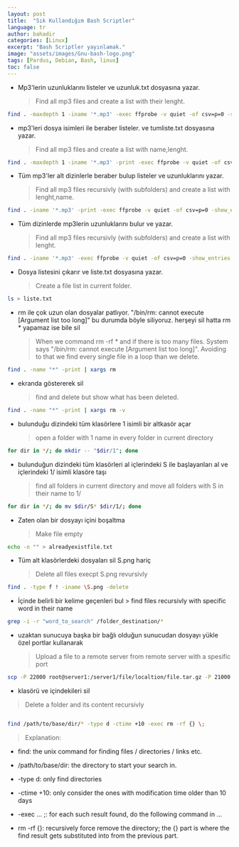 ```yaml
---
layout: post
title:  "Sık Kullandığım Bash Scriptler"
language: tr
author: bahadir
categories: [Linux]
excerpt: "Bash Scriptler yayınlamak."
image: "assets/images/Gnu-bash-logo.png" 
tags: [Pardus, Debian, Bash, linux]
toc: false
---
```


- Mp3'lerin uzunluklarını listeler ve uzunluk.txt dosyasına yazar.
   > Find all mp3 files and create a list with their lenght.
```bash
find . -maxdepth 1 -iname '*.mp3' -exec ffprobe -v quiet -of csv=p=0 -show_entries format=duration {} \; > uzunluk.txt
```

- mp3'leri dosya isimleri ile beraber listeler. ve tumliste.txt dosyasına yazar.
   > Find all mp3 files and create a list with name,lenght.
```bash
find . -maxdepth 1 -iname '*.mp3' -print -exec ffprobe -v quiet -of csv=p=0 -show_entries format=duration {} \; > tumliste.txt
```

- Tüm mp3'ler alt dizinlerle beraber bulup listeler ve uzunluklarını yazar.
   > Find all mp3 files recursivly (with subfolders) and create a list with lenght,name.
```bash
find . -iname '*.mp3' -print -exec ffprobe -v quiet -of csv=p=0 -show_entries format=duration {} \;
```

- Tüm dizinlerde mp3lerin uzunluklarını bulur ve yazar.
   > Find all mp3 files recursivly (with subfolders) and create a list with lenght.
```bash
find . -iname '*.mp3' -exec ffprobe -v quiet -of csv=p=0 -show_entries format=duration {} \; > sadeceuzunluk.txt
```

- Dosya listesini çıkarır ve liste.txt dosyasına yazar.
   > Create a file list in current folder.
```bash
ls > liste.txt
```

- rm ile çok uzun olan dosyalar patlıyor. "/bin/rm: cannot execute [Argument list too long]" bu durumda böyle siliyoruz. herşeyi sil hatta rm * yapamaz ise bile sil
   > When we command rm -rf * and if there is too many files. System says "/bin/rm: cannot execute [Argument list too long]". Avoiding to that we find every single file in a loop than we delete.
```bash
find . -name "*" -print | xargs rm 
```

- ekranda göstererek sil
    > find and delete but show what has been deleted.
```bash
find . -name "*" -print | xargs rm -v
```

- bulunduğu dizindeki tüm klasörlere 1 isimli bir altkasör açar
   > open a folder with 1 name in every folder in current directory
```bash
for dir in */; do mkdir -- "$dir/1"; done
```

- bulunduğun dizindeki tüm klasörleri al içlerindeki S ile başlayanları al ve içlerindeki 1/ isimli klasöre taşı
    > find all folders in current directory and move all folders with S in their name to 1/
```bash
for dir in */; do mv $dir/S* $dir/1/; done
```

- Zaten olan bir dosyayı içini boşaltma
    > Make file empty
```bash
echo -n "" > alreadyexistfile.txt
```

- Tüm alt klasörlerdeki dosyaları sil S.png hariç
    > Delete all files execpt S.png revursivly
```bash
find . -type f ! -iname \S.png -delete
```

- İçinde belirli bir kelime geçenleri bul
      > find files recursivly with specific word in their name
```bash
grep -i -r "word_to_search" /folder_destination/*
```

- uzaktan sunucuya başka bir bağlı olduğun sunucudan dosyayı yükle özel portlar kullanarak
    > Upload a file to a remote server from remote server with a spesific port
```bash
scp -P 22000 root@server1:/server1/file/localtion/file.tar.gz -P 21000 root@server2:/server2/file/localtion/
```


- klasörü ve içindekileri sil

> Delete a folder and its content recursivly

```bash

find /path/to/base/dir/* -type d -ctime +10 -exec rm -rf {} \;

```

> Explanation:

- find: the unix command for finding files / directories / links etc.
  
- /path/to/base/dir: the directory to start your search in.
  
- -type d: only find directories

- -ctime +10: only consider the ones with modification time older than 10 days

- -exec ... \;: for each such result found, do the following command in ...

- rm -rf {}: recursively force remove the directory; the {} part is where the find result gets substituted into from the previous part.